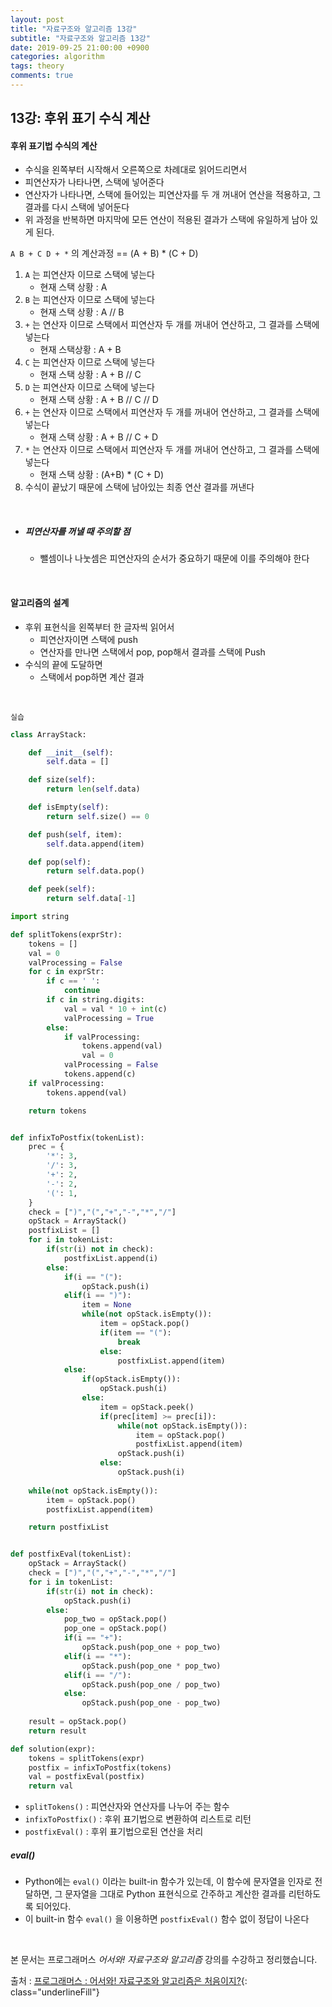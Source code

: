 ```yaml
---
layout: post
title: "자료구조와 알고리즘 13강"
subtitle: "자료구조와 알고리즘 13강"
date: 2019-09-25 21:00:00 +0900
categories: algorithm
tags: theory
comments: true
---
```


## 13강: 후위 표기 수식 계산

#### 후위 표기법 수식의 계산

- 수식을 왼쪽부터 시작해서 오른쪽으로 차례대로 읽어드리면서
- 피연산자가 나타나면, 스택에 넣어준다
- 연산자가 나타나면, 스택에 들어있는 피연산자를 두 개 꺼내어 연산을 적용하고, 그 결과를 다시 스택에 넣어둔다
- 위 과정을 반복하면 마지막에 모든 연산이 적용된 결과가 스택에 유일하게 남아 있게 된다.



`A B + C D + *` 의 계산과정 ==  (A + B) * (C + D)

1. `A` 는 피연산자 이므로 스택에 넣는다
   - 현재 스택 상황 : A 
2. `B` 는 피연산자 이므로 스택에 넣는다
   - 현재 스택 상황 : A // B
3. `+` 는 연산자 이므로 스택에서 피연산자 두 개를 꺼내어 연산하고, 그 결과를 스택에 넣는다
   - 현재 스택상황 : A + B
4. `C` 는 피연산자 이므로 스택에 넣는다
   - 현재 스택 상황 : A + B // C
5. `D` 는 피연산자 이므로 스택에 넣는다
   - 현재 스택 상황 : A + B // C // D
6. `+` 는 연산자 이므로 스택에서 피연산자 두 개를 꺼내어 연산하고, 그 결과를 스택에 넣는다
   - 현재 스택 상황 : A + B // C + D
7. `*` 는 연산자 이므로 스택에서 피연산자 두 개를 꺼내어 연산하고, 그 결과를 스택에 넣는다
   - 현재 스택 상황 : (A+B) * (C + D)
8. 수식이 끝났기 때문에 스택에 남아있는 최종 연산 결과를 꺼낸다

<br>

- ##### 피연산자를 꺼낼 때 주의할 점

  - 뺄셈이나 나눗셈은 피연산자의 순서가 중요하기 때문에 이를 주의해야 한다

<br>

#### 알고리즘의 설계

- 후위 표현식을 왼쪽부터 한 글자씩 읽어서
  - 피연산자이면 스택에 push
  - 연산자를 만나면 스택에서 pop, pop해서 결과를 스택에 Push
- 수식의 끝에 도달하면
  - 스택에서 pop하면 계산 결과

<br>

`실습`

```python
class ArrayStack:

    def __init__(self):
        self.data = []

    def size(self):
        return len(self.data)

    def isEmpty(self):
        return self.size() == 0

    def push(self, item):
        self.data.append(item)

    def pop(self):
        return self.data.pop()

    def peek(self):
        return self.data[-1]

import string

def splitTokens(exprStr):
    tokens = []
    val = 0
    valProcessing = False
    for c in exprStr:
        if c == ' ':
            continue
        if c in string.digits:
            val = val * 10 + int(c)
            valProcessing = True
        else:
            if valProcessing:
                tokens.append(val)
                val = 0
            valProcessing = False
            tokens.append(c)
    if valProcessing:
        tokens.append(val)

    return tokens


def infixToPostfix(tokenList):
    prec = {
        '*': 3,
        '/': 3,
        '+': 2,
        '-': 2,
        '(': 1,
    }
    check = [")","(","+","-","*","/"]
    opStack = ArrayStack()
    postfixList = []
    for i in tokenList:
        if(str(i) not in check):
            postfixList.append(i)
        else:
            if(i == "("):
                opStack.push(i)
            elif(i == ")"):
                item = None
                while(not opStack.isEmpty()):
                    item = opStack.pop()
                    if(item == "("):
                        break
                    else:
                        postfixList.append(item)
            else:
                if(opStack.isEmpty()):
                    opStack.push(i)
                else:
                    item = opStack.peek()
                    if(prec[item] >= prec[i]):
                        while(not opStack.isEmpty()):
                            item = opStack.pop()
                            postfixList.append(item)
                        opStack.push(i)
                    else:
                        opStack.push(i)
                        
    while(not opStack.isEmpty()):
        item = opStack.pop()
        postfixList.append(item)          

    return postfixList


def postfixEval(tokenList):
    opStack = ArrayStack()
    check = [")","(","+","-","*","/"]
    for i in tokenList:
        if(str(i) not in check):
            opStack.push(i)
        else:
            pop_two = opStack.pop()
            pop_one = opStack.pop()
            if(i == "+"):
                opStack.push(pop_one + pop_two)
            elif(i == "*"):
                opStack.push(pop_one * pop_two)
            elif(i == "/"):
                opStack.push(pop_one / pop_two)
            else:
                opStack.push(pop_one - pop_two)
            
    result = opStack.pop()
    return result

def solution(expr):
    tokens = splitTokens(expr)
    postfix = infixToPostfix(tokens)
    val = postfixEval(postfix)
    return val
```

- `splitTokens()` : 피연산자와 연산자를 나누어 주는 함수
- `infixToPostfix()` : 후위 표기법으로 변환하여 리스트로 리턴
- `postfixEval()` : 후위 표기법으로된 연산을 처리

##### eval()

- Python에는 `eval()` 이라는 built-in 함수가 있는데, 이 함수에 문자열을 인자로 전달하면, 그 문자열을 그대로 Python 표현식으로 간주하고 계산한 결과를 리턴하도록 되어있다. 
- 이 built-in 함수 `eval()` 을 이용하면 `postfixEval()` 함수 없이 정답이 나온다





<br>

본 문서는 프로그래머스 *어서와! 자료구조와 알고리즘* 강의를 수강하고 정리했습니다.

출처 : [프로그래머스 : 어서와! 자료구조와 알고리즘은 처음이지?](https://programmers.co.kr/learn/courses/57){: class="underlineFill"}